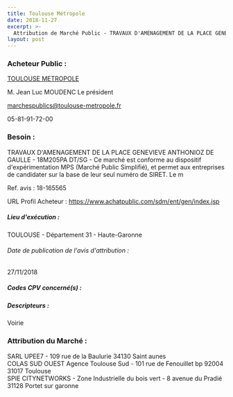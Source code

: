 ```yaml
---
title: Toulouse Métropole
date: 2018-11-27
excerpt: >-
  Attribution de Marché Public - TRAVAUX D'AMENAGEMENT DE LA PLACE GENEVIEVE ANTHONIOZ DE GAULLE - 18M205PA DT/SG - Ce marché est conforme au dispositif d'expérimentation MPS (Marché Public Simplifié), et permet aux entrepr
layout: post
---
```


### Acheteur Public : 
<a href="/acheteur-33/siren-243100518"> TOULOUSE METROPOLE</a><br/>

M. Jean Luc MOUDENC Le président

marchespublics@toulouse-metropole.fr

05-81-91-72-00

### Besoin :

TRAVAUX D'AMENAGEMENT DE LA PLACE GENEVIEVE ANTHONIOZ DE GAULLE - 18M205PA DT/SG - Ce marché est conforme au dispositif d'expérimentation MPS (Marché Public Simplifié), et permet aux entreprises de candidater sur la base de leur seul numéro de SIRET. Le m

Ref. avis : 18-165565

URL Profil Acheteur : https://www.achatpublic.com/sdm/ent/gen/index.jsp

##### Lieu d'exécution :

TOULOUSE - Département 31 - Haute-Garonne

###### Date de publication de l'avis d'attribution : 
27/11/2018

##### Codes CPV concerné(s) :

##### Descripteurs :
Voirie <br/>

### Attribution du Marché :
SARL UPEE7 - 109 rue de la Baulurie 34130 Saint aunes <br/>
COLAS SUD OUEST Agence Toulouse Sud - 101 rue de Fenouillet bp 92004 31017 Toulouse <br/>
SPIE CITYNETWORKS - Zone Industrielle du bois vert - 8 avenue du Pradié 31128 Portet sur garonne <br/>
